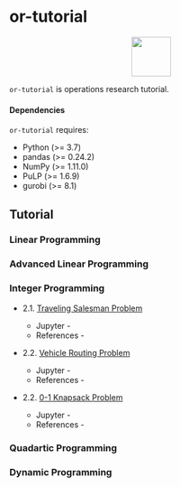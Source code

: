 # or-tutorial

<p align="center">
  <img height="70" src="https://upload.wikimedia.org/wikipedia/en/a/a7/COIN_OR_LOGO.png" />
</p>

`or-tutorial` is operations research tutorial.

#### Dependencies

`or-tutorial` requires:

* Python (>= 3.7)
* pandas (>= 0.24.2)
* NumPy (>= 1.11.0)
* PuLP (>= 1.6.9)
* gurobi (>= 8.1)

## Tutorial

### Linear Programming

### Advanced Linear Programming

### Integer Programming

- 2.1. [Traveling Salesman Problem]()
  - Jupyter - []()
  - References - []()

- 2.2. [Vehicle Routing Problem]()
  - Jupyter - []()
  - References - []()

- 2.2. [0-1 Knapsack Problem]()
  - Jupyter - []()
  - References - []()

### Quadartic Programming

### Dynamic Programming
